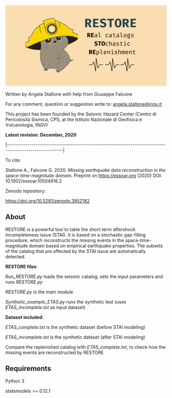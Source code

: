 
![alt text](https://github.com/angystallone/Seismology_Stuff/blob/main/figures/RESTORE_logo.png?raw=true)


Written by Angela Stallone with help from Giuseppe Falcone

For any comment, question or suggestion write to:
<angela.stallone@ingv.it>

This project has been founded by the Seismic Hazard Center
(Centro di Pericolosità Sismica, CPS, at the Istituto Nazionale di Geofisica e Vulcanologia, INGV)

**Latest revision: December, 2020** 

|---------------------------------------------------------------------------------------------------------|

To cite:

Stallone A., Falcone G. 2020. *Missing earthquake data reconstruction in the space-time-magnitude domain.*
Preprint on <https://essoar.org> (2020) DOI: 10.1002/essoar.10504916.2

Zenodo repository:

<https://doi.org/10.5281/zenodo.3952182>

<h2>About</h2>

RESTORE is a powerful tool to takle the short-term aftershock incompleteness issue (STAI).
It is based on a stochastic gap-filling procedure, which reconstructs the missing events in the space-time-magnitude domain based on empirical earthquake properties. The subsets of the catalog that are affected by the STAI issue are automatically detected.


**RESTORE files**:

*Run_RESTORE.py* loads the seismic catalog, sets the input parameters and runs *RESTORE.py*

*RESTORE.py* is the main module

*Synthetic_example_ETAS.py* runs the synthetic test (uses *ETAS_incomplete.txt* as input dataset)


**Dataset included**:

*ETAS_complete.txt* is the synthetic dataset (before STAI modeling)

*ETAS_incomplete.txt* is the synthetic dataset (after STAI modeling)

Compare the replenished catalog with *ETAS_complete.txt*, to check how the missing events are reconstructed by RESTORE

<h2>Requirements</h2>

Python 3

statsmodels >= 0.12.1






